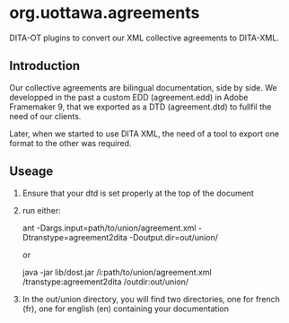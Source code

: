 org.uottawa.agreements
======================

DITA-OT plugins to convert our XML collective agreements  to DITA-XML.

## Introduction

Our collective agreements are bilingual documentation, side by side. We developped in the past a custom EDD (agreement.edd) in Adobe Framemaker 9, that we exported as a DTD (agreement.dtd) to fullfil the need of our clients. 

Later, when we started to use DITA XML, the need of a tool to export one format to the other was required.

## Useage

1. Ensure that your dtd is set properly at the top of the document

    <!DOCTYPE agreement PUBLIC "-//uottawa//agreement.dtd" "http://doc.rh.uottawa.ca/agreement/agreement.dtd">
    
    
2. run either:

    ant
         -Dargs.input=path/to/union/agreement.xml 
         -Dtranstype=agreement2dita 
         -Doutput.dir=out/union/
         
    or 
    
    
    java -jar lib/dost.jar
    /i:path/to/union/agreement.xml
    /transtype:agreement2dita
    /outdir:out/union/ 
    

3.   In the out/union directory, you will find two directories, one for french (fr), one for english (en) containing your documentation